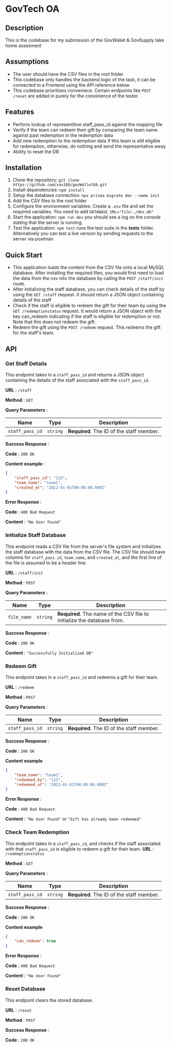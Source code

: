 # GovTech OA

## Description
This is the codebase for my submission of the GovWallet & GovSupply take home assesment

## Assumptions
- The user should have the CSV files in the root folder
- This codebase only handles the backend logic of the task, it can be connected to a Frontend using the API reference below
- This codebase prioritizes conveniece. Certain endpoints like `POST /reset` are added in purely for the convinience of the tester.

## Features
- Perform lookup of representitive staff_pass_id against the mapping file 
- Verify if the team can redeem their gift by comparing the team name against past redemption in the redemption data
- Add new redemption to the redemption data if this team is still eligible for redemption, otherwise, do nothing and send the representative away
- Ability to reset the DB

## Installation
1. Clone the repository: `git clone https://github.com/xav168/govWalletOA.git`
2. Install dependencies: `npm install`
3. Setup the database connection: `npx prisma migrate dev --name init`
4. Add the CSV files to the root folder
5. Configure the environment variables: Create a `.env` file and set the required variables. You need to add `DATABASE_URL="file:./dev.db"`
6. Start the application: `npm run dev` you should see a log on the console stating that the server is running.
7. Test the application: `npm test` runs the test suite in the __tests__ folder. Alternatively you can test a live version by sending requests to the server via postman

## Quick Start
- This application loads the content from the CSV file onto a local MySQL database. After installing the required files, you would first need to load the data from the csv into the database by calling the `POST /staff/init` route. 
- After initializing the staff database, you can check details of the staff by using the `GET /staff` request. It should return a JSON object containing details of the staff
- Check if the staff is eligible to redeem the gift for their team by using the `GET /redemptionstatus` request. It would return a JSON object with the key can_redeem indicating if the staff is eligible for redemption or not. Note that this does not redeem the gift.
- Redeem the gift using the `POST /redeem` request. This redeems the gift for the staff's team.

## API

### Get Staff Details
This endpoint takes in a `staff_pass_id` and returns a JSON object containing the details of the staff associated with the `staff_pass_id`.

**URL** : `/staff`

**Method** : `GET`

**Query Parameters** : 

| Name | Type    | Description                      |
|------|---------|----------------------------------|
| `staff_pass_id` | `string` | **Required**. The ID of the staff member. |

**Success Response** : 

**Code** : `200 OK`

**Content example** :
```json
{
    "staff_pass_id": "123",
    "team_name": "team1",
    "created_at": "2022-01-01T00:00:00.000Z"
}
```

**Error Response** :

**Code** : `400 Bad Request`

**Content** : `"No User Found"`


### Initialize Staff Database


This endpoint reads a CSV file from the server's file system and initializes the staff database with the data from the CSV file. The CSV file should have columns for `staff_pass_id`, `team_name`, and `created_at`, and the first line of the file is assumed to be a header line.

**URL** : `/staff/init`

**Method** : `POST`

**Query Parameters** : 

| Name | Type | Description |
|------|------|-------------|
| `file_name` | `string` | **Required**. The name of the CSV file to initialize the database from. |

**Success Response** : 

**Code** : `200 OK`

**Content** : `"Successfully Initialized DB"`




### Redeem Gift
This endpoint takes in a `staff_pass_id` and redeems a gift for their team.

**URL** : `/redeem`

**Method** : `POST`

**Query Parameters** : 

| Name | Type | Description |
|------|------|-------------|
| `staff_pass_id` | `string` | **Required**. The ID of the staff member. |

**Success Response** : 

**Code** : `200 OK`

**Content example**

```json
{
    "team_name": "team1",
    "redeemed_by": "123",
    "redeemed_at": "2022-01-01T00:00:00.000Z"
}
```

**Error Response** :

**Code** : `400 Bad Request`

**Content** : `"No User Found"` or `"Gift has already been redeemed"`

### Check Team Redemption

This endpoint takes in a `staff_pass_id`, and checks if the staff associated with that `staff_pass_id` is eligible to redeem a gift for their team. 
**URL** : `/redemptionstatus`

**Method** : `GET`

**Query Parameters** : 

| Name | Type | Description |
|------|------|-------------|
| `staff_pass_id` | `string` | **Required**. The ID of the staff member. |

**Success Response** : 

**Code** : `200 OK`

**Content example**

```json
{
    "can_redeem": true
}
```

**Error Response** :

**Code** : `400 Bad Request`

**Content** : `"No User Found"`

### Reset Database
This endpoint clears the stored database.

**URL** : `/reset`

**Method** : `POST`


**Success Response** : 

**Code** : `200 OK`